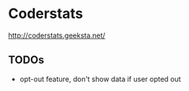 # Coderstats

http://coderstats.geeksta.net/

## TODOs

* opt-out feature, don't show data if user opted out
